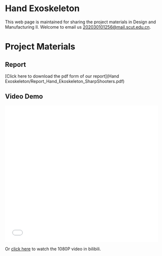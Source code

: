 # Hand Exoskeleton
This web page is maintained for sharing the project materials in Design and Manufacturing II. Welcome to email us <202030101256@mail.scut.edu.cn>.

# Project Materials

## Report
[Click here to download the pdf form of our report](Hand Exoskeleton/Report_Hand_Ekoskeleton_SharpShooters.pdf)


## Video Demo
<iframe src="//player.bilibili.com/player.html?aid=399365953&bvid=BV1eo4y1u7Z5&cid=1148102749&page=1&high_quality=1&danmaku=0" allowfullscreen="allowfullscreen" width="100%" height="450" scrolling="no" frameborder="0" sandbox="allow-top-navigation allow-same-origin allow-forms allow-scripts"></iframe>

Or [click here](https://www.bilibili.com/video/BV1eo4y1u7Z5/?share_source=copy_web&vd_source=6e25c0ee215551350286d8e6cebc616d) to watch the 1080P video in bilibili.

